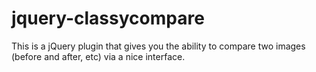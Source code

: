 jquery-classycompare
====================

This is a jQuery plugin that gives you the ability to compare two images (before and after, etc) via a nice interface.
